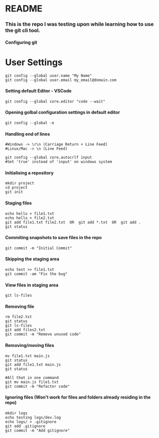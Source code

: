 # README

### This is the repo I was testing upon while learning how to use the git cli tool.  

#### Configuring git    
# User Settings  
```
git config --global user.name "My Name"
git config --global user.email my_email@domain.com  
```

#### Setting default Editor - VSCode  
```
git config --global core.editor "code --wait"
```

#### Opening golbal configuration settings in default editor  
```
git config --global -e
```

#### Handling end of lines  
```
#Windows -> \r\n (Carriage Return + Line Feed)
#Linux/Mac -> \n (Line Feed)

git config --global core.autocrlf input  
#Set 'true' instead of 'input' on windows system  
```

#### Initialising a repository
```
mkdir project
cd project
git init 
``` 

#### Staging files
```
echo hello > file1.txt
echo hello > file2.txt
git add file1.txt file2.txt  OR  git add *.txt  OR  git add .
git status
```

#### Commiting snapshots to save files in the repo
```
git commit -m "Initial Commit"
```

#### Skipping the staging area
```
echo test >> file1.txt
git commit -am "Fix the bug"
```

#### View files in staging area
```
git ls-files
```

#### Removing file
```
rm file2.txt
git status
git ls-files
git add files2.txt
git commit -m "Remove unused code"
```

#### Removing/moving files
```
mv file1.txt main.js
git status
git add file1.txt main.js
git status  
  
#All that in one command
git mv main.js file1.txt
git commit -m "Refactor code"
```

#### Ignoring files (Won't work for files and folders already residing in the repo)
```
mkdir logs
echo testing logs/dev.log
echo logs/ > .gitignore
git add .gitignore
git commit -m "Add gitignore"
```









